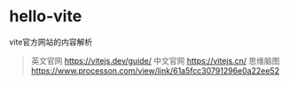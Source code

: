 # hello-vite
vite官方网站的内容解析

> 英文官网 https://vitejs.dev/guide/
> 中文官网 https://vitejs.cn/
> 思维脑图 https://www.processon.com/view/link/61a5fcc30791296e0a22ee52


